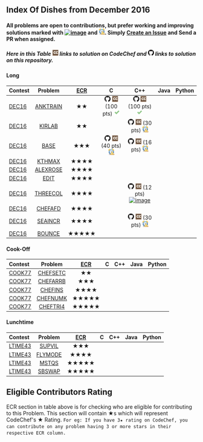 ## Index Of Dishes from December 2016

#### All problems are open to contributions, but prefer working and improving solutions marked with [![image](../img/WA.png)](#) and [![image](../img/TLE.png)](#). Simply [Create an Issue](https://github.com/iiitv/ChefLib/issues/new) and Send a PR when assigned.

##### Here in this Table [![image](../img/CC.png)](#) links to solution on CodeChef and [![image](../img/GH.png)](#) links to solution on this repository.

<a name="long"></a>
#### Long

| Contest | Problem | [ECR](#ecr) | C | C++ | Java | Python |
|:--------------|:----------------:|:----------------:|:----------------:|:----------------:|:-----------------:|:-----------------:|
| [DEC16](https://www.codechef.com/DEC16) | [ANKTRAIN](https://www.codechef.com/DEC16/problems/ANKTRAIN) | ★★ | [![image](../img/GH.png)](DEC/DEC16/ANKTRAIN/ANKTRAIN.c) [![image](../img/CC.png)](https://www.codechef.com/viewsolution/12160847) (100 pts) [![image](../img/AC.png)](#) | [![image](../img/GH.png)](DEC/DEC16/ANKTRAIN/ANKTRAIN.cpp) [![image](../img/CC.png)](https://www.codechef.com/viewsolution/12161855) (100 pts) [![image](../img/AC.png)](#) | | |
| [DEC16](https://www.codechef.com/DEC16) | [KIRLAB](https://www.codechef.com/DEC16/problems/KIRLAB/) | ★★ | | [![image](../img/GH.png)](DEC/DEC16/KIRLAB/KIRLAB.cpp) [![image](../img/CC.png)](https://www.codechef.com/viewsolution/12262686) (30 pts) [![image](../img/TLE.png)](#) | | | |
| [DEC16](https://www.codechef.com/DEC16) | [BASE](https://www.codechef.com/DEC16/problems/BASE) | ★★★ | [![image](../img/GH.png)](DEC/DEC16/BASE/BASE.c) [![image](../img/CC.png)](https://www.codechef.com/viewsolution/12245322) (40 pts) [![image](../img/TLE.png)](#) | [![image](../img/GH.png)](DEC/DEC16/BASE/BASE.cpp) [![image](../img/CC.png)](https://www.codechef.com/viewsolution/12187429) (16 pts) [![image](../img/TLE.png)](#) | | |
| [DEC16](https://www.codechef.com/DEC16) | [KTHMAX](https://www.codechef.com/DEC16/problems/KTHMAX) | ★★★★ | | | | |
| [DEC16](https://www.codechef.com/DEC16) | [ALEXROSE](https://www.codechef.com/DEC16/problems/ALEXROSE) | ★★★★ | | | | |
| [DEC16](https://www.codechef.com/DEC16) | [EDIT](https://www.codechef.com/DEC16/problems/EDIT) | ★★★★ | | | | |
| [DEC16](https://www.codechef.com/DEC16) | [THREECOL](https://www.codechef.com/DEC16/problems/THREECOL) | ★★★★ | | [![image](../img/GH.png)](DEC/DEC16/THREECOL/THREECOL.cpp) [![image](../img/CC.png)](https://www.codechef.com/viewsolution/12206199) (12 pts) [![image](../img/WA.png)](#) | | |
| [DEC16](https://www.codechef.com/DEC16) | [CHEFAFD](https://www.codechef.com/DEC16/problems/CHEFAFD) | ★★★★ | | | | |
| [DEC16](https://www.codechef.com/DEC16) | [SEAINCR](https://www.codechef.com/DEC16/problems/SEAINCR) | ★★★★ | | [![image](../img/GH.png)](DEC/DEC16/SEAINCR/SEAINCR.cpp) [![image](../img/CC.png)](https://www.codechef.com/viewsolution/12223885) (30 pts) [![image](../img/TLE.png)](#) | | |
| [DEC16](https://www.codechef.com/DEC16) | [BOUNCE](https://www.codechef.com/DEC16/problems/BOUNCE) | ★★★★★ | | | | |

<a name="cook"></a>
#### Cook-Off

| Contest | Problem | [ECR](#ecr) | C | C++ | Java | Python |
|:--------------|:----------------:|:----------------:|:----------------:|:----------------:|:-----------------:|:-----------------:|
| [COOK77](https://www.codechef.com/COOK77) | [CHEFSETC](https://www.codechef.com/COOK77/problems/CHEFSETC) | ★★ | | | | |
| [COOK77](https://www.codechef.com/COOK77) | [CHEFARRB](https://www.codechef.com/COOK77/problems/CHEFARRB) | ★★★ | | | | |
| [COOK77](https://www.codechef.com/COOK77) | [CHEFINS](https://www.codechef.com/COOK77/problems/CHEFINS) | ★★★★ | | | | |
| [COOK77](https://www.codechef.com/COOK77) | [CHEFNUMK](https://www.codechef.com/COOK77/problems/CHEFNUMK) | ★★★★★ | | | | |
| [COOK77](https://www.codechef.com/COOK77) | [CHEFTRI4](https://www.codechef.com/COOK77/problems/CHEFTRI4) | ★★★★★ | | | | |

<a name="ltime"></a>
#### Lunchtime

| Contest | Problem | [ECR](#ecr) | C | C++ | Java | Python |
|:--------------|:----------------:|:----------------:|:----------------:|:----------------:|:-----------------:|:-----------------:|
| [LTIME43](https://www.codechef.com/LTIME43) | [SUPVIL](https://www.codechef.com/LTIME43/problems/SUPVIL) | ★★★ | | | | |
| [LTIME43](https://www.codechef.com/LTIME43) | [FLYMODE](https://www.codechef.com/LTIME43/problems/FLYMODE) | ★★★★ | | | | |
| [LTIME43](https://www.codechef.com/LTIME43) | [MSTQS](https://www.codechef.com/LTIME43/problems/MSTQS) | ★★★★★ | | | | |
| [LTIME43](https://www.codechef.com/LTIME43) | [SBSWAP](https://www.codechef.com/LTIME43/problems/SBSWAP) | ★★★★★ | | | | |

<a name="ecr"></a>
## Eligible Contributors Rating

ECR section in table above is for checking who are eligible for contributing to this Problem.
This section will contain ★s which will represent CodeChef's ★ Rating.
`For eg: If you have 3★ rating on CodeChef, you can contribute on any problem having 3 or more stars in their respective ECR column.`
